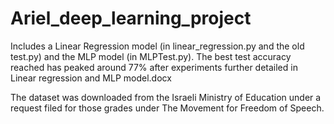 # Ariel_deep_learning_project

Includes a Linear Regression model (in linear_regression.py and the old test.py)
and the MLP model (in MLPTest.py). The best test accuracy reached has peaked around 77% after
experiments further detailed in Linear regression and MLP model.docx

The dataset was downloaded from the Israeli Ministry of Education under a request filed for 
those grades under The Movement for Freedom of Speech.
